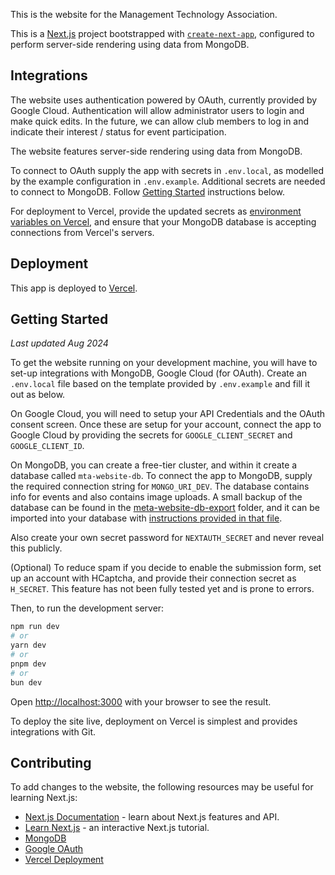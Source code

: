 This is the website for the Management Technology Association.

This is a [Next.js](https://nextjs.org/) project bootstrapped with [`create-next-app`](https://github.com/vercel/next.js/tree/canary/packages/create-next-app), configured to perform server-side rendering using data from MongoDB.

## Integrations

The website uses authentication powered by OAuth, currently provided by Google Cloud. Authentication will allow administrator users to login and make quick edits. In the future, we can allow club members to log in and indicate their interest / status for event participation.

The website features server-side rendering using data from MongoDB. 

To connect to OAuth supply the app with secrets in `.env.local`, as modelled by the example configuration in `.env.example`. Additional secrets are needed to connect to MongoDB. Follow [Getting Started](#getting-started) instructions below.

For deployment to Vercel, provide the updated secrets as [environment variables on Vercel](https://vercel.com/docs/projects/environment-variables), and ensure that your MongoDB database is accepting connections from Vercel's servers.

## Deployment

This app is deployed to [Vercel](https://vercel.com/docs/getting-started-with-vercel/import).

## Getting Started

*Last updated Aug 2024*

To get the website running on your development machine, you will have to set-up integrations with MongoDB, Google Cloud (for OAuth). Create an `.env.local` file based on the template provided by `.env.example` and fill it out as below.

On Google Cloud, you will need to setup your API Credentials and the OAuth consent screen. Once these are setup for your account, connect the app to Google Cloud by providing the secrets for `GOOGLE_CLIENT_SECRET` and `GOOGLE_CLIENT_ID`.

On MongoDB, you can create a free-tier cluster, and within it create a database called `mta-website-db`. To connect the app to MongoDB, supply the required connection string for `MONGO_URI_DEV`. The database contains info for events and also contains image uploads. A small backup of the database can be found in the [meta-website-db-export](/data/mta-website-db-export/) folder, and it can be imported into your database with [instructions provided in that file](data/mta-website-db-export/README.md).

Also create your own secret password for `NEXTAUTH_SECRET` and never reveal this publicly.

(Optional) To reduce spam if you decide to enable the submission form, set up an account with HCaptcha, and provide their connection secret as `H_SECRET`. This feature has not been fully tested yet and is prone to errors.

Then, to run the development server:

```bash
npm run dev
# or
yarn dev
# or
pnpm dev
# or
bun dev
```

Open [http://localhost:3000](http://localhost:3000) with your browser to see the result.

To deploy the site live, deployment on Vercel is simplest and provides integrations with Git.

## Contributing

To add changes to the website, the following resources may be useful for learning Next.js:

- [Next.js Documentation](https://nextjs.org/docs) - learn about Next.js features and API.
- [Learn Next.js](https://nextjs.org/learn) - an interactive Next.js tutorial.
- [MongoDB](https://www.mongodb.com/docs/manual/introduction/)
- [Google OAuth](https://support.google.com/cloud/answer/6158849)
- [Vercel Deployment](https://vercel.com/docs/deployments/overview)


